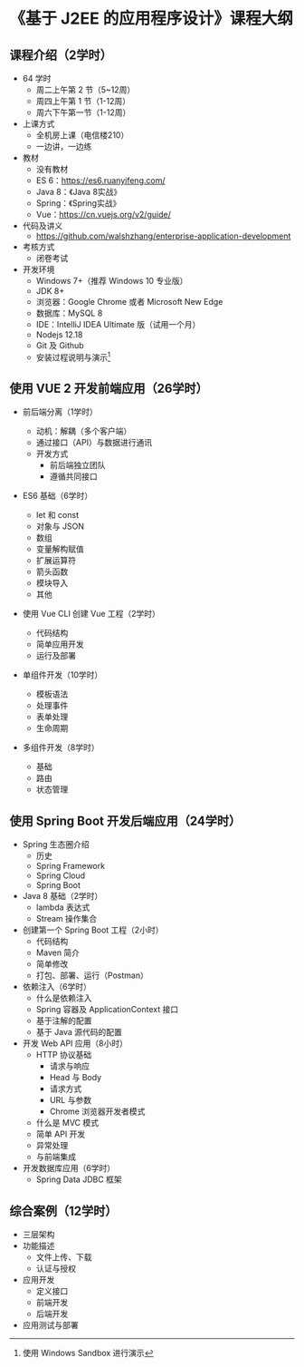 # 《基于 J2EE 的应用程序设计》课程大纲

## 课程介绍（2学时）

* 64 学时
  * 周二上午第 2 节（5~12周）
  * 周四上午第 1 节（1-12周）
  * 周六下午第一节（1-12周）
* 上课方式
  * 全机房上课（电信楼210）
  * 一边讲，一边练
* 教材
  * 没有教材
  * ES 6：https://es6.ruanyifeng.com/
  * Java 8：《Java 8实战》
  * Spring：《Spring实战》
  * Vue：https://cn.vuejs.org/v2/guide/
* 代码及讲义
  * https://github.com/walshzhang/enterprise-application-development
* 考核方式
  * 闭卷考试
* 开发环境
  * Windows 7+（推荐 Windows 10 专业版）
  * JDK 8+
  * 浏览器：Google Chrome 或者 Microsoft New Edge
  * 数据库：MySQL 8
  * IDE：IntelliJ IDEA Ultimate 版（试用一个月）
  * Nodejs 12.18
  * Git 及 Github
  * 安装过程说明与演示[^1]

## 使用 VUE 2 开发前端应用（26学时）

* 前后端分离（1学时）
  * 动机：解耦（多个客户端）
  * 通过接口（API）与数据进行通讯
  * 开发方式
    * 前后端独立团队
    * 遵循共同接口
* ES6 基础（6学时）
  * let 和 const
  * 对象与 JSON
  * 数组
  * 变量解构赋值
  * 扩展运算符
  * 箭头函数
  * 模块导入
  * 其他

* 使用 Vue CLI 创建 Vue 工程（2学时）
  * 代码结构
  * 简单应用开发
  * 运行及部署

* 单组件开发（10学时）
  * 模板语法
  * 处理事件
  * 表单处理
  * 生命周期
* 多组件开发（8学时）
  * 基础
  * 路由
  * 状态管理

## 使用 Spring Boot 开发后端应用（24学时）

* Spring 生态圈介绍
  * 历史
  * Spring Framework
  * Spring Cloud
  * Spring Boot
* Java 8 基础（2学时）
  * lambda 表达式
  * Stream 操作集合
* 创建第一个 Spring Boot 工程（2小时）
  * 代码结构
  * Maven 简介
  * 简单修改
  * 打包、部署、运行（Postman）
* 依赖注入（6学时）
  * 什么是依赖注入
  * Spring 容器及 ApplicationContext 接口
  * 基于注解的配置
  * 基于 Java 源代码的配置
* 开发 Web API 应用（8小时）
  * HTTP 协议基础
    * 请求与响应
    * Head 与 Body
    * 请求方式
    * URL 与参数
    * Chrome 浏览器开发者模式
  * 什么是 MVC 模式
  * 简单 API 开发
  * 异常处理
  * 与前端集成
* 开发数据库应用（6学时）
  * Spring Data JDBC 框架

## 综合案例（12学时）

* 三层架构
* 功能描述
  * 文件上传、下载
  * 认证与授权
* 应用开发
  * 定义接口
  * 前端开发
  * 后端开发
* 应用测试与部署

[^1]: 使用 Windows Sandbox 进行演示